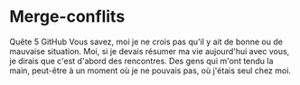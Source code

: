 # Merge-conflits
Quête 5 GitHub
Vous savez, moi je ne crois pas qu'il y ait de bonne ou de mauvaise situation. Moi, si je devais résumer ma vie aujourd'hui avec vous, je dirais que c'est d'abord des rencontres. Des gens qui m'ont tendu la main, peut-être à un moment où je ne pouvais pas, où j'étais seul chez moi.
